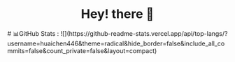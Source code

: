 <h1 align="center">Hey! there 👋</h1>
# 📊GitHub Stats :
![](https://github-readme-stats.vercel.app/api/top-langs/?username=huaichen446&theme=radical&hide_border=false&include_all_commits=false&count_private=false&layout=compact)


<!---
huaichen446/huaichen446 is a ✨ special ✨ repository because its `README.md` (this file) appears on your GitHub profile.
You can click the Preview link to take a look at your changes.
--->
